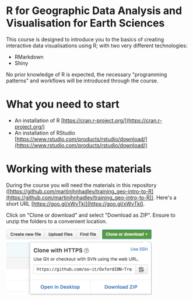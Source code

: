 # R for Geographic Data Analysis and Visualisation for Earth Sciences

This course is designed to introduce you to the basics of creating interactive data visualisations using R; with two very different technologies:

- RMarkdown
- Shiny

No prior knowledge of R is expected, the necessary "programming patterns" and workflows will be introduced through the course.

# What you need to start

- An installation of R [https://cran.r-project.org/](https://cran.r-project.org/)
- An installation of RStudio [https://www.rstudio.com/products/rstudio/download/](https://www.rstudio.com/products/rstudio/download/)

# Working with these materials

During the course you will need the materials in this repository ([https://github.com/martinjhnhadley/training_geo-intro-to-R](https://github.com/martinjhnhadley/training_geo-intro-to-R)). Here's a short URL [https://goo.gl/xWvTkI](https://goo.gl/xWvTkI).

Click on "Clone or download" and select "Download as ZIP". Ensure to unzip the folders to a convenient location.


<img src="/download-repo.png" width="400">
